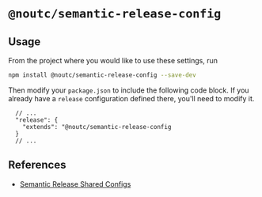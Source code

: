 # `@noutc/semantic-release-config`

## Usage

From the project where you would like to use these settings, run

```bash
npm install @noutc/semantic-release-config --save-dev
```

Then modify your `package.json` to include the following code block. If you already have a `release` configuration defined there, you'll need to modify it.

```json5
  // ...
  "release": {
    "extends": "@noutc/semantic-release-config
  }
  // ...
```

## References

- [Semantic Release Shared Configs](https://github.com/semantic-release/semantic-release/blob/caribou/docs/usage/shareable-configurations.md)
